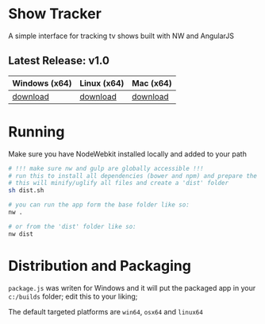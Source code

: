 # Show Tracker
A simple interface for tracking tv shows built with NW and AngularJS

## Latest Release: v1.0
| Windows (x64) | Linux (x64) | Mac (x64) |
| ------------- | ----------- | --------- |
| [download](releases/download/v1.0/win64-v1.0.zip) | [download](releases/download/v1.0/linux64-v1.0.zip) | [download](releases/download/v1.0/osx64-v1.0.zip) |

# Running
Make sure you have NodeWebkit installed locally and added to your path
```sh
# !!! make sure nw and gulp are globally accessible !!!
# run this to install all dependencies (bower and npm) and prepare the app for packaging
# this will minify/uglify all files and create a 'dist' folder
sh dist.sh

# you can run the app form the base folder like so:
nw .

# or from the 'dist' folder like so:
nw dist
```

# Distribution and Packaging
`package.js` was writen for Windows and it will put the packaged app in your `c:/builds` folder; edit this to your liking;

The default targeted platforms are `win64`, `osx64` and `linux64`